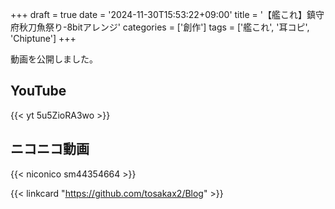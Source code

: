 +++
draft = true
date = '2024-11-30T15:53:22+09:00'
title = '【艦これ】鎮守府秋刀魚祭り-8bitアレンジ'
categories = ['創作']
tags = ['艦これ', '耳コピ', 'Chiptune']
+++

動画を公開しました。

<!-- more -->

## YouTube

{{< yt 5u5ZioRA3wo >}}

## ニコニコ動画

{{< niconico sm44354664 >}}

{{< linkcard "https://github.com/tosakax2/Blog" >}}
